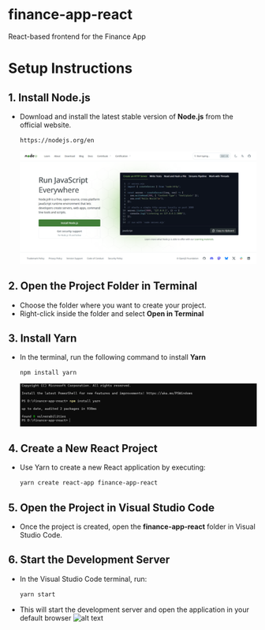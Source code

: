 # finance-app-react
React-based frontend for the Finance App


  # Setup Instructions

## 1. Install Node.js
- Download and install the latest stable version of **Node.js** from the official website.
 
  ```bash
  https://nodejs.org/en
  ```

  ![alt text](web_nodejs.png)
  
## 2. Open the Project Folder in Terminal
- Choose the folder where you want to create your project.
- Right-click inside the folder and select **Open in Terminal**
  
## 3. Install Yarn
- In the terminal, run the following command to install **Yarn**
 
  ```bash
  npm install yarn
  ```

  ![alt text](install_yarn.png)

## 4. Create a New React Project
- Use Yarn to create a new React application by executing:
  
  ```bash
  yarn create react-app finance-app-react
  ```

## 5. Open the Project in Visual Studio Code
- Once the project is created, open the **finance-app-react** folder in Visual Studio Code.

## 6. Start the Development Server
- In the Visual Studio Code terminal, run:
  
  ```bash
  yarn start
  ```
- This will start the development server and open the application in your default browser
![alt text](reacjs.png)